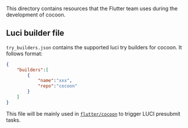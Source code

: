 This directory contains resources that the Flutter team uses during 
the development of cocoon.

## Luci builder file
`try_builders.json` contains the supported luci try builders 
for cocoon. It follows format:
```json
{
    "builders":[
        {
            "name":"xxx",
            "repo":"cocoon"
        }
    ]
}
```
This file will be mainly used in [`flutter/cocoon`](https://github.com/flutter/cocoon)
to trigger LUCI presubmit tasks.
